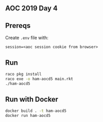 ## AOC 2019 Day 4

## Prereqs
Create `.env` file with:

```
session=<aoc session cookie from browser>
```

## Run

```bash
raco pkg install
raco exe -o ham-aocd5 main.rkt
./ham-aocd5
```

## Run with Docker

```bash
docker build . -t ham-aocd5
docker run ham-aocd5
```
